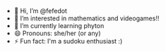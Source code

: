 - 👋 Hi, I’m @fefedot
- 👀 I’m interested in mathematics and videogames!!
- 🌱 I’m currently learning phyton
- 😄 Pronouns: she/her (or any)
- ⚡ Fun fact: I'm a sudoku enthusiast :)

<!---
fefedot/fefedot is a ✨ special ✨ repository because its `README.md` (this file) appears on your GitHub profile.
You can click the Preview link to take a look at your changes.
--->
